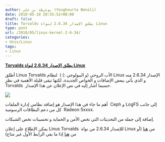 ```yaml
---
author: يوغرطة بن علي (Youghourta Benali)
date: 2010-05-18 20:55:52+00:00
draft: false
title: Torvalds يطلق الإصدار 2.6.34 لنواة Linux
type: post
url: /2010/05/linux-kernel-2-6-34/
categories:
- Unix/Linux
tags:
- Linux
---
```


[**Torvalds يطلق الإصدار 2.6.34 لنواة Linux**](https://www.it-scoop.com/2010/05/linux-kernel-2-6-34/)


أطلق Linus Torvalds الأب الروحي (و البيولوجي :) )  لنظام Linux الإصدار 2.6.34 منه و الذي يأتي ببعض الإضافات و الخواص الجديدة، لكنها تبقى قليلة الأهمية في نظر Torvalds  حسبما أشار إليه في نص الإعلان عن هذا الإصدار.

[![](http://djug.developpez.com/rsc/Linux-kernel.jpeg)
](https://www.it-scoop.com/2010/05/linux-kernel-2-6-34/)

أهم ما جاء في هذا الإصدار هو إضافة نظامي إدارة الملفات  Ceph و LogFS إلى جانب كل من دعم البطاقات الرسومية  Radeon 5xxxx.

إضافة إلى جملة من التحديثات التي تخص الأمن و الحماية و تحسينات تخص الشبكات.

يمكن الإطلاع على إعلان Linus Torvalds  للإصدار 2.6.34 من نواة Linux من [هنا](http://lkml.org/lkml/2010/5/16/89) (أو من [هنا](http://webcache.googleusercontent.com/search?q=cache:pnmzpnHbJmMJ:lkml.org/lkml/2010/5/16/89+http://lkml.org/lkml/2010/5/16/89&cd=1&hl=fr&ct=clnk) إذا ما بقي الرابط الأول غير متاح)
